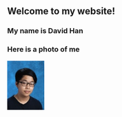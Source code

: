 
## **Welcome to my website!** 
### My name is David Han
### Here is a photo of me

![](images/photos.jpg)




